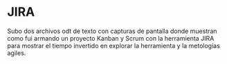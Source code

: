 # JIRA
Subo dos archivos odt de texto con capturas de pantalla donde muestran como fui armando un proyecto Kanban y Scrum con la herramienta JIRA para mostrar el tiempo invertido en explorar la herramienta y la metologías agiles.
